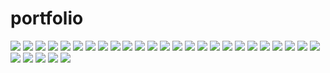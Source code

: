# portfolio
![](https://github.com/loukmett/portfolio/blob/main/Mettas_Portfolio.png)
![](https://github.com/loukmett/portfolio/blob/main/Mettas_Portfolio2.png)
![](https://github.com/loukmett/portfolio/blob/main/Mettas_Portfolio3.png)
![](https://github.com/loukmett/portfolio/blob/main/Mettas_Portfolio4.png)
![](https://github.com/loukmett/portfolio/blob/main/Mettas_Portfolio5.png)
![](https://github.com/loukmett/portfolio/blob/main/Mettas_Portfolio6.png)
![](https://github.com/loukmett/portfolio/blob/main/Mettas_Portfolio7.png)
![](https://github.com/loukmett/portfolio/blob/main/Mettas_Portfolio8.png)
![](https://github.com/loukmett/portfolio/blob/main/Mettas_Portfolio9.png)
![](https://github.com/loukmett/portfolio/blob/main/Mettas_Portfolio10.png)
![](https://github.com/loukmett/portfolio/blob/main/Mettas_Portfolio11.png)
![](https://github.com/loukmett/portfolio/blob/main/Mettas_Portfolio12.png)
![](https://github.com/loukmett/portfolio/blob/main/Mettas_Portfolio13.png)
![](https://github.com/loukmett/portfolio/blob/main/Mettas_Portfolio14.png)
![](https://github.com/loukmett/portfolio/blob/main/Mettas_Portfolio15.png)
![](https://github.com/loukmett/portfolio/blob/main/Mettas_Portfolio16.png)
![](https://github.com/loukmett/portfolio/blob/main/Mettas_Portfolio17.png)
![](https://github.com/loukmett/portfolio/blob/main/Mettas_Portfolio18.png)
![](https://github.com/loukmett/portfolio/blob/main/Mettas_Portfolio19.png)
![](https://github.com/loukmett/portfolio/blob/main/Mettas_Portfolio20.png)
![](https://github.com/loukmett/portfolio/blob/main/Mettas_Portfolio21.png)
![](https://github.com/loukmett/portfolio/blob/main/Mettas_Portfolio22.png)
![](https://github.com/loukmett/portfolio/blob/main/Mettas_Portfolio23.png)
![](https://github.com/loukmett/portfolio/blob/main/Mettas_Portfolio24.png)
![](https://github.com/loukmett/portfolio/blob/main/Mettas_Portfolio25.png)
![](https://github.com/loukmett/portfolio/blob/main/Mettas_Portfolio26.png)
![](https://github.com/loukmett/portfolio/blob/main/Mettas_Portfolio27.png)
![](https://github.com/loukmett/portfolio/blob/main/Mettas_Portfolio28.png)
![](https://github.com/loukmett/portfolio/blob/main/Mettas_Portfolio29.png)
![](https://github.com/loukmett/portfolio/blob/main/Mettas_Portfolio30.png)
